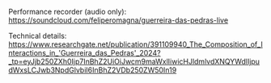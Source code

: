 Performance recorder (audio only): https://soundcloud.com/feliperomagna/guerreira-das-pedras-live

Technical details: https://www.researchgate.net/publication/391109940_The_Composition_of_Interactions_in_'Guerreira_das_Pedras'_2024?_tp=eyJjb250ZXh0Ijp7InBhZ2UiOiJwcm9maWxlIiwicHJldmlvdXNQYWdlIjpudWxsLCJwb3NpdGlvbiI6InBhZ2VDb250ZW50In19
